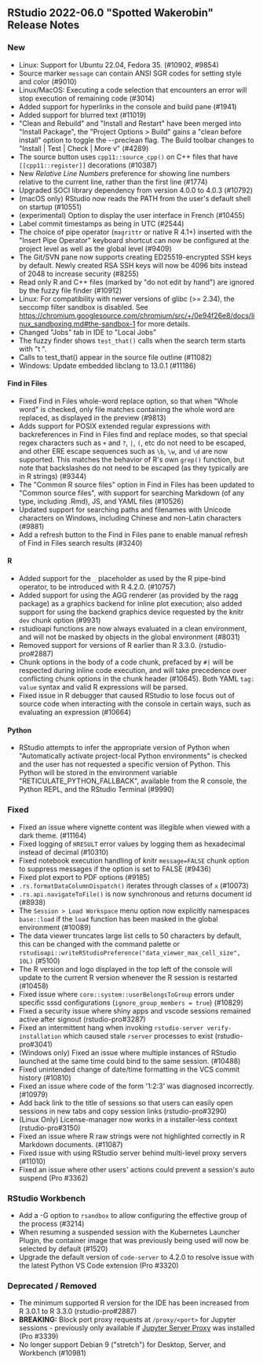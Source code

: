 
## RStudio 2022-06.0 "Spotted Wakerobin" Release Notes

### New

- Linux: Support for Ubuntu 22.04, Fedora 35. (#10902, #9854)
- Source marker `message` can contain ANSI SGR codes for setting style and color (#9010)
- Linux/MacOS: Executing a code selection that encounters an error will stop execution of remaining code (#3014)
- Added support for hyperlinks in the console and build pane (#1941)
- Added support for blurred text (#11019)
- "Clean and Rebuild" and "Install and Restart" have been merged into "Install Package", the "Project Options > Build" gains a "clean before install" option to toggle the --preclean flag. The Build toolbar changes to "Install | Test | Check | More v" (#4289)
- The source button uses `cpp11::source_cpp()` on C++ files that have `[[cpp11::register]]` decorations (#10387)
- New *Relative Line Numbers* preference for showing line numbers relative to the current line, rather than the first line (#1774)
- Upgraded SOCI library dependency from version 4.0.0 to 4.0.3 (#10792)
- (macOS only) RStudio now reads the PATH from the user's default shell on startup (#10551)
- (experimental) Option to display the user interface in French (#10455)
- Label commit timestamps as being in UTC (#2544)
- The choice of pipe operator (`magrittr` or native R 4.1+) inserted with the "Insert Pipe Operator" keyboard shortcut can now be configured at the project level as well as the global level (#9409)
- The Git/SVN pane now supports creating ED25519-encrypted SSH keys by default. Newly created RSA SSH keys will now be 4096 bits instead of 2048 to increase security (#8255)
- Read only R and C++ files (marked by "do not edit by hand") are ignored by the fuzzy file finder (#10912)
- Linux: For compatibility with newer versions of glibc (>= 2.34), the seccomp filter sandbox is disabled. See https://chromium.googlesource.com/chromium/src/+/0e94f26e8/docs/linux_sandboxing.md#the-sandbox-1 for more details.
- Changed "Jobs" tab in IDE to "Local Jobs"
- The fuzzy finder shows `test_that()` calls when the search term starts with "t ".  
- Calls to test_that() appear in the source file outline (#11082)
- Windows: Update embedded libclang to 13.0.1 (#11186)

#### Find in Files

- Fixed Find in Files whole-word replace option, so that when "Whole word" is checked, only file matches containing the whole word are replaced, as displayed in the preview (#9813)
- Adds support for POSIX extended regular expressions with backreferences in Find in Files find and replace modes, so that special regex characters such as `+` and `?`, `|`, `(`, etc do not need to be escaped, and other ERE escape sequences such as `\b`, `\w`, and `\d` are now supported. This matches the behavior of R's own `grep()` function, but note that backslashes do not need to be escaped (as they typically are in R strings) (#9344)
- The "Common R source files" option in Find in Files has been updated to "Common source files", with support for searching Markdown (of any type, including .Rmd), JS, and YAML files (#10526)
- Updated support for searching paths and filenames with Unicode characters on Windows, including Chinese and non-Latin characters (#9881)
- Add a refresh button to the Find in Files pane to enable manual refresh of Find in Files search results (#3240)

#### R

- Added support for the `_` placeholder as used by the R pipe-bind operator, to be introduced with R 4.2.0. (#10757)
- Added support for using the AGG renderer (as provided by the ragg package) as a graphics backend for inline plot execution; also added support for using the backend graphics device requested by the knitr `dev` chunk option (#9931)
- rstudioapi functions are now always evaluated in a clean environment, and will not be masked by objects in the global environment (#8031)
- Removed support for versions of R earlier than R 3.3.0. (rstudio-pro#2887)
- Chunk options in the body of a code chunk, prefaced by `#|` will be respected during inline code execution, and will take precedence over conflicting chunk options in the chunk header (#10645). Both YAML `tag: value` syntax and valid R expressions will be parsed.
- Fixed issue in R debugger that caused RStudio to lose focus out of source code when interacting with the console in certain ways, such as evaluating an expression (#10664)

#### Python

- RStudio attempts to infer the appropriate version of Python when "Automatically activate project-local Python environments" is checked and the user has not requested a specific version of Python. This Python will be stored in the environment variable "RETICULATE_PYTHON_FALLBACK", available from the R console, the Python REPL, and the RStudio Terminal (#9990)

### Fixed

- Fixed an issue where vignette content was illegible when viewed with a dark theme. (#11164)
- Fixed logging of `HRESULT` error values by logging them as hexadecimal instead of decimal (#10310)
- Fixed notebook execution handling of knitr `message=FALSE` chunk option to suppress messages if the option is set to FALSE (#9436)
- Fixed plot export to PDF options (#9185)
- `.rs.formatDataColumnDispatch()` iterates through classes of `x` (#10073)
- `.rs.api.navigateToFile()` is now synchronous and returns document id (#8938)
- The `Session > Load Workspace` menu option now explicitly namespaces `base::load` if the `load` function has been masked in the global environment (#10089)
- The data viewer truncates large list cells to 50 characters by default, this can be changed with the command palette or `rstudioapi::writeRStudioPreference("data_viewer_max_cell_size", 10L)` (#5100)
- The R version and logo displayed in the top left of the console will update to the current R version whenever the R session is restarted (#10458)
- Fixed issue where `core::system::userBelongsToGroup` errors under specific sssd configurations (`ignore_group_members = true`) (#10829)
- Fixed a security issue where shiny apps and vscode sessions remained active after signout (rstudio-pro#3287)
- Fixed an intermittent hang when invoking `rstudio-server verify-installation` which caused stale `rserver` processes to exist (rstudio-pro#3041) 
- (Windows only) Fixed an issue where multiple instances of RStudio launched at the same time could bind to the same session. (#10488)
- Fixed unintended change of date/time formatting in the VCS commit history (#10810)
- Fixed an issue where code of the form '1:2:3' was diagnosed incorrectly. (#10979)
- Add back link to the title of sessions so that users can easily open sessions in new tabs and copy session links (rstudio-pro#3290)
- (Linux Only) License-manager now works in a installer-less context (rstudio-pro#3150)
- Fixed an issue where R raw strings were not highlighted correctly in R Markdown documents. (#11087)
- Fixed issue with using RStudio server behind multi-level proxy servers (#11010)
- Fixed an issue where other users' actions could prevent a session's auto suspend (Pro #3362)

### RStudio Workbench

- Add a -G option to `rsandbox` to allow configuring the effective group of the process (#3214)
- When resuming a suspended session with the Kubernetes Launcher Plugin, the container image that was previously being used will now be selected by default (#1520)
- Upgrade the default version of `code-server` to 4.2.0 to resolve issue with the latest Python VS Code extension (Pro #3320)

### Deprecated / Removed

- The minimum supported R version for the IDE has been increased from R 3.0.1 to R 3.3.0 (rstudio-pro#2887)
- **BREAKING:** Block port proxy requests at `/proxy/<port>` for Jupyter sessions - previously only available if [Jupyter Server Proxy](https://github.com/jupyterhub/jupyter-server-proxy) was installed (Pro #3339)
- No longer support Debian 9 ("stretch") for Desktop, Server, and Workbench (#10981)
